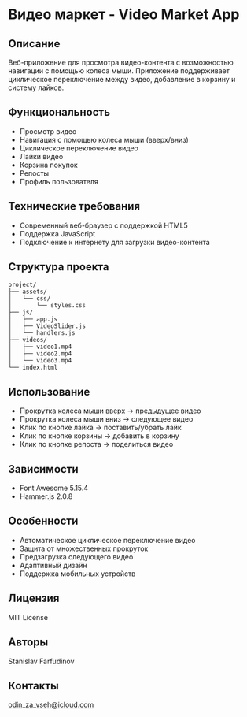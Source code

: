 # Видео маркет - Video Market App

## Описание
Веб-приложение для просмотра видео-контента с возможностью навигации с помощью колеса мыши. Приложение поддерживает циклическое переключение между видео, добавление в корзину и систему лайков.

## Функциональность
- Просмотр видео
- Навигация с помощью колеса мыши (вверх/вниз)
- Циклическое переключение видео
- Лайки видео
- Корзина покупок
- Репосты
- Профиль пользователя

## Технические требования
- Современный веб-браузер с поддержкой HTML5
- Поддержка JavaScript
- Подключение к интернету для загрузки видео-контента

## Структура проекта
```
project/
├── assets/
│   └── css/
│       └── styles.css
├── js/
│   ├── app.js
│   ├── VideoSlider.js
│   └── handlers.js
├── videos/
│   ├── video1.mp4
│   ├── video2.mp4
│   └── video3.mp4
└── index.html
```

## Использование
- Прокрутка колеса мыши вверх -> предыдущее видео
- Прокрутка колеса мыши вниз -> следующее видео
- Клик по кнопке лайка -> поставить/убрать лайк
- Клик по кнопке корзины -> добавить в корзину
- Клик по кнопке репоста -> поделиться видео

## Зависимости
- Font Awesome 5.15.4
- Hammer.js 2.0.8

## Особенности
- Автоматическое циклическое переключение видео
- Защита от множественных прокруток
- Предзагрузка следующего видео
- Адаптивный дизайн
- Поддержка мобильных устройств

## Лицензия
MIT License

## Авторы
Stanislav Farfudinov

## Контакты
odin_za_vseh@icloud.com
